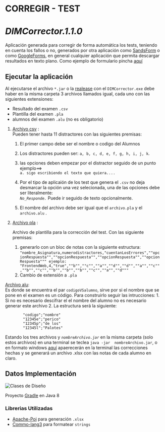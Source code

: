 # CORREGIR - TEST 
# _DIMCorrector.1.1.0_

Aplicación generada para corregir de forma automática los tests, teniendo en cuenta los fallos o no, generados por otra aplicación como [SandsForm](https://github.com/sandforms/sandforms) o como [GoogleForms](https://www.google.es/intl/es/forms/about/), en general cualquier aplicación que permita descargar resultados en texto plano.  Como ejemplo de formulario pincha [aquí](https://forms.gle/FDLn4j5BAzKUQtPC7)

## Ejecutar la aplicación

Al ejecutarse el archivo `*.jar` o la [realease](https://github.com/kzurro/CorregirTest/releases) con el `DIMCorrector.exe` debe haber en la misma carpeta  3 archivos llamados igual, cada uno con las siguientes extensiones:  
- Resultado del examen `.csv`  
- Plantilla del examen `.pla`  
- alumnos del examen `.alu` (no es obligatorio)  

1.  [Archivo csv](./data/1.csv) :    
	Pueden tener hasta 11 distractores con las siguientes premisas:  
	1. El primer campo debe ser el nombre o codigo del Alumnos  
	1. Los distractores pueden ser: `a, b, c, d, e, f, g, h, i, j, k`.  
	1. las opciones deben empezar por el distractor seguido de un punto ejemplo==>  
   `a. sigo escribiendo el texto que quiera....`  
	1. Por el tipo de aplicaión de los test que genera el `.csv` no deja desmarcar la opción una vez selecionada, una de las opciones debe ser literalmente:     
				*`No_Responde.`*  Puede ir seguido de texto opcionalmente. 

	1.  El nombre del archivo debe ser igual que el `archivo.pla` y el `archivo.alu` .
1. [Archivo pla](./data/1.pla) :  

	Archivo de plantilla para la corrección del test. Con las siguiente premisas:
	1. generarlo con un bloc de notas con la siguiente estructura:   `"nombre_Asignatura,numerodistractores,"cuentanLosErrores",""opcionRespuesta"",""opcionRespuesta"",""opcionRespuesta"",""opcionRespuesta"""
			ejemplo:  "FrontendWeb,4,"true",""b"",""c"",""a"",""d"",""d"",""a"",""c"",""b"",""c"",""b"",""b"",""b"",""c"",""a"",""d"""`    
	1. Cambio de extensión a `.pla`


[Archivo alu](./data/1.pla):  
	Es donde se encuentra el par `codigoVSalumno`, sirve por si el nombre que se pone en el examen es un  código. Para construirlo seguir las intrucciones:
	1. Si no es necesario descifrar el el nombre del alumno no es necesario generar este archivo
	2. La estructura será la siguiente:  
  ```
          "codigo";"nombre"  
          "12345e";"perico"  
          "12345p";"de los"  
          "12345l";"Palotes" 
  ``` 
  

Estando los tres archivos y *`nombreArchivo.jar`* en la misma carpeta (solo estos archivos) en una terminal se teclea `java -jar  nombreArchivo.jar`, o en formato windows [aquí](https://github.com/kzurro/CorregirTest/releases)  apaerecerán en la terminal  las correcciones hechas y se generará un archivo .xlsx con las notas de cada alumno en claro.

## Datos Implementación

![Clases de Diseño](./diagramas/ClasesDeDiseño.jpg)

Proyecto [Gradle](build.gradle) en Java 8  

### Librerias Utilizadas  
- [Apache-Poi](https://poi.apache.org/) para generación `.xlsx`
- [Commo-lang3](https://commons.apache.org/) para formatear `strings`